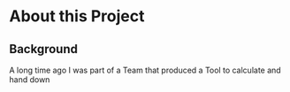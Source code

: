 # About this Project

## Background

A long time ago I was part of a Team that produced a Tool to
calculate and hand down 